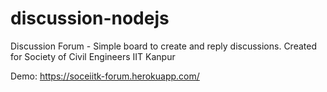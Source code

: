 # discussion-nodejs
Discussion Forum - Simple board to create and reply discussions. Created for Society of Civil Engineers IIT Kanpur

Demo: https://soceiitk-forum.herokuapp.com/

